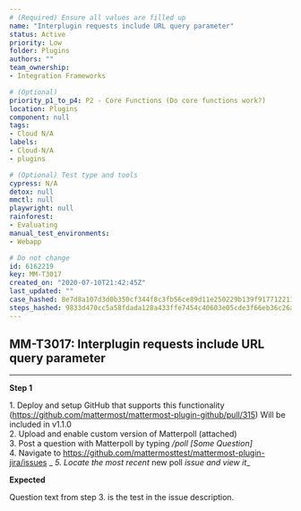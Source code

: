 ```yaml
---
# (Required) Ensure all values are filled up
name: "Interplugin requests include URL query parameter"
status: Active
priority: Low
folder: Plugins
authors: ""
team_ownership: 
- Integration Frameworks

# (Optional)
priority_p1_to_p4: P2 - Core Functions (Do core functions work?)
location: Plugins
component: null
tags: 
- Cloud N/A
labels: 
- Cloud-N/A
- plugins

# (Optional) Test type and tools
cypress: N/A
detox: null
mmctl: null
playwright: null
rainforest: 
- Evaluating
manual_test_environments: 
- Webapp

# Do not change
id: 6162219
key: MM-T3017
created_on: "2020-07-10T21:42:45Z"
last_updated: ""
case_hashed: 8e7d8a107d3d0b350cf344f8c3fb56ce89d11e250229b139f9177122114246c42060f3f1bf179026cef6c85d73a6954d
steps_hashed: 9833d470cc5a58fdada128a433ffe7454c40603e05cde3f66eb36c26aa406a36291178ad0769c5d1db9af775ddbf087f
---
```


<!-- (Auto-generated) Based on frontmatter's "key" and "name" -->

## MM-T3017: Interplugin requests include URL query parameter

---

**Step 1**

1\. Deploy and setup GitHub that supports this functionality (<https://github.com/mattermost/mattermost-plugin-github/pull/315>) Will be included in v1.1.0\
2\. Upload and enable custom version of Matterpoll (attached)\
3\. Post a question with Matterpoll by typing _/poll \[Some Question]_\
4\. Navigate to <https://github.com/mattermosttest/mattermost-plugin-jira/issues> \_ _5. Locate the most recent_ new poll _issue and view it_\_

**Expected**

Question text from step 3. is the test in the issue description.

